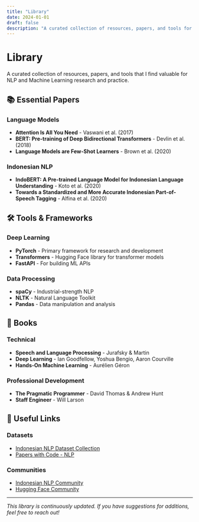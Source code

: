 ```yaml
---
title: "Library"
date: 2024-01-01
draft: false
description: "A curated collection of resources, papers, and tools for NLP and Machine Learning"
---
```


# Library

A curated collection of resources, papers, and tools that I find valuable for NLP and Machine Learning research and practice.

## 📚 Essential Papers

### Language Models
- **Attention Is All You Need** - Vaswani et al. (2017)
- **BERT: Pre-training of Deep Bidirectional Transformers** - Devlin et al. (2018)
- **Language Models are Few-Shot Learners** - Brown et al. (2020)

### Indonesian NLP
- **IndoBERT: A Pre-trained Language Model for Indonesian Language Understanding** - Koto et al. (2020)
- **Towards a Standardized and More Accurate Indonesian Part-of-Speech Tagging** - Alfina et al. (2020)

## 🛠️ Tools & Frameworks

### Deep Learning
- **PyTorch** - Primary framework for research and development
- **Transformers** - Hugging Face library for transformer models
- **FastAPI** - For building ML APIs

### Data Processing
- **spaCy** - Industrial-strength NLP
- **NLTK** - Natural Language Toolkit
- **Pandas** - Data manipulation and analysis

## 📖 Books

### Technical
- **Speech and Language Processing** - Jurafsky & Martin
- **Deep Learning** - Ian Goodfellow, Yoshua Bengio, Aaron Courville
- **Hands-On Machine Learning** - Aurélien Géron

### Professional Development
- **The Pragmatic Programmer** - David Thomas & Andrew Hunt
- **Staff Engineer** - Will Larson

## 🔗 Useful Links

### Datasets
- [Indonesian NLP Dataset Collection](https://github.com/IndoNLP/indonlp)
- [Papers with Code - NLP](https://paperswithcode.com/area/natural-language-processing)

### Communities
- [Indonesian NLP Community](https://github.com/IndoNLP)
- [Hugging Face Community](https://huggingface.co/community)

---

*This library is continuously updated. If you have suggestions for additions, feel free to reach out!*